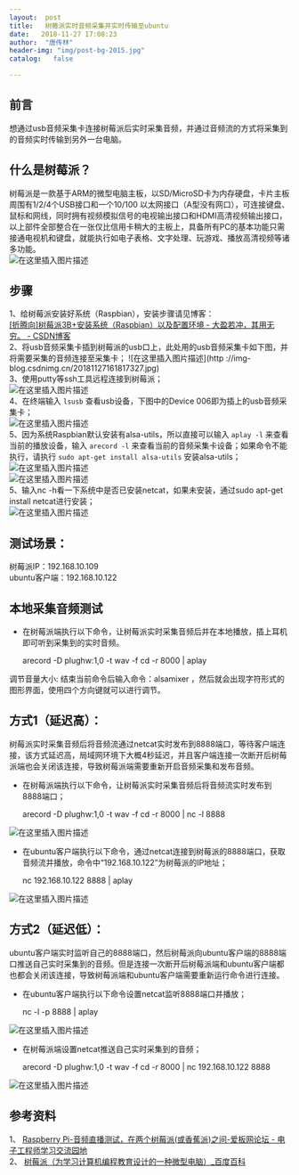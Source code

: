 ```yaml
---
layout:  post
title:   树莓派实时音频采集并实时传输至ubuntu
date:   2018-11-27 17:08:23
author:  "唐传林"
header-img: "img/post-bg-2015.jpg"
catalog:   false

---
```

##  前言

想通过usb音频采集卡连接树莓派后实时采集音频，并通过音频流的方式将采集到的音频实时传输到另外一台电脑。

##  什么是树莓派？

树莓派是一款基于ARM的微型电脑主板，以SD/MicroSD卡为内存硬盘，卡片主板周围有1/2/4个USB接口和一个10/100
以太网接口（A型没有网口），可连接键盘、鼠标和网线，同时拥有视频模拟信号的电视输出接口和HDMI高清视频输出接口，以上部件全部整合在一张仅比信用卡稍大的主板上，具备所有PC的基本功能只需接通电视机和键盘，就能执行如电子表格、文字处理、玩游戏、播放高清视频等诸多功能。  
![在这里插入图片描述](http://img-blog.csdnimg.cn/20181127170904887.jpg?x-oss-process=image/watermark,type_ZmFuZ3poZW5naGVpdGk,shadow_10,text_aHR0cHM6Ly9ibG9nLmNzZG4ubmV0L1RhbmdfQ2h1YW5saW4=,size_16,color_FFFFFF,t_70)

##  步骤

1、给树莓派安装好系统（Raspbian），安装步骤请见博客：  
[ [折腾向]树莓派3B+安装系统（Raspbian）以及配置环境 - 大盈若冲，其用无穷。 - CSDN博客
](http://blog.csdn.net/weixin_39449466/article/details/80686835)  
2、将usb音频采集卡插到树莓派的usb口上，此处用的usb音频采集卡如下图，并将需要采集的音频连接至采集卡； ![在这里插入图片描述](http
://img-blog.csdnimg.cn/20181127161817327.jpg)  
3、使用putty等ssh工具远程连接到树莓派；  
![在这里插入图片描述](http://img-blog.csdnimg.cn/20181127161417867.png)  
4、在终端输入 ` lsusb ` 查看usb设备，下图中的Device 006即为插上的usb音频采集卡；  
![在这里插入图片描述](http://img-blog.csdnimg.cn/20181127162622541.png)  
5、因为系统Raspbian默认安装有alsa-utils，所以直接可以输入 ` aplay -l ` 来查看当前的播放设备，输入 ` arecord -l
` 来查看当前的音频采集卡设备；如果命令不能执行，请执行 ` sudo apt-get install alsa-utils ` 安装alsa-utils；  
![在这里插入图片描述](http://img-blog.csdnimg.cn/20181127162214586.png)  
![在这里插入图片描述](http://img-blog.csdnimg.cn/20181127162225758.png)  
5、输入nc -h看一下系统中是否已安装netcat，如果未安装，通过sudo apt-get install netcat进行安装；  
![在这里插入图片描述](http://img-blog.csdnimg.cn/20181127163628682.png)

##  测试场景：

树莓派IP：192.168.10.109  
ubuntu客户端：192.168.10.122

##  本地采集音频测试

  * 在树莓派端执行以下命令，让树莓派实时采集音频后并在本地播放，插上耳机即可听到采集到的实时音频。 

    
    
    arecord -D plughw:1,0 -t wav -f cd -r 8000 | aplay
    

调节音量大小: 结束当前命令后输入命令：alsamixer ，然后就会出现字符形式的图形界面，使用四个方向键就可以进行调节。

##  方式1（延迟高）：

树莓派实时采集音频后将音频流通过netcat实时发布到8888端口，等待客户端连接，该方式延迟高，局域网环境下大概4秒延迟，并且客户端连接一次断开后树莓派端也会关闭该连接，导致树莓派端需要重新开启音频采集和发布音频。

  * 在树莓派端执行以下命令，让树莓派实时采集音频后将音频流实时发布到8888端口； 

    
    
    arecord -D plughw:1,0 -t wav -f cd -r 8000 | nc -l 8888
    

![在这里插入图片描述](http://img-blog.csdnimg.cn/20181127164706231.png)

  * 在ubuntu客户端执行以下命令，通过netcat连接到树莓派的8888端口，获取音频流并播放，命令中“192.168.10.122”为树莓派的IP地址； 

    
    
    nc 192.168.10.122 8888 | aplay
    

![在这里插入图片描述](http://img-blog.csdnimg.cn/20181127165057381.png)

##  方式2（延迟低）：

ubuntu客户端实时监听自己的8888端口，然后树莓派向ubuntu客户端的8888端口推送自己实时采集到的音频。但是连接一次断开后树莓派端和ubuntu客户端都也都会关闭该连接，导致树莓派端和ubuntu客户端需要重新运行命令进行连接。

  * 在ubuntu客户端执行以下命令设置netcat监听8888端口并播放； 

    
    
    nc -l -p 8888 | aplay
    

![在这里插入图片描述](http://img-blog.csdnimg.cn/20181127170126555.png)

  * 在树莓派端设置netcat推送自己实时采集到的音频； 

    
    
    arecord -D plughw:1,0 -t wav -f cd -r 8000 | nc 192.168.10.122 8888
    

![在这里插入图片描述](http://img-blog.csdnimg.cn/20181127170318990.png)

##  参考资料

1、 [ Raspberry Pi-音频直播测试，在两个树莓派(或香蕉派)之间-爱板网论坛 - 电子工程师学习交流园地
](http://www.eeboard.com/bbs/thread-98047-1-1.html)  
2、 [ 树莓派（为学习计算机编程教育设计的一种微型电脑）_百度百科
](http://baike.baidu.com/item/%E6%A0%91%E8%8E%93%E6%B4%BE/80427?fr=aladdin)

